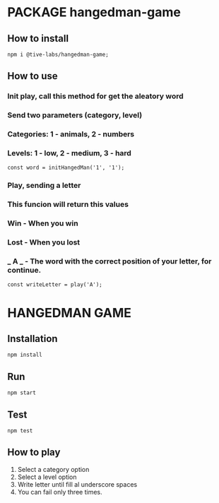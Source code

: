 # PACKAGE hangedman-game

## How to install

```
npm i @tive-labs/hangedman-game;

```

## How to use

### Init play, call this method for get the aleatory word
### Send two parameters (category, level)
### Categories: 1 - animals, 2 - numbers
### Levels: 1 - low, 2 - medium, 3 - hard

```
const word = initHangedMan('1', '1');

```

### Play, sending a letter
### This funcion will return this values
### Win - When you win
### Lost - When you lost
### _ A _ - The word with the correct position of your letter, for continue.


```
const writeLetter = play('A');

```



# HANGEDMAN GAME

## Installation

```
npm install
```

## Run

```
npm start
```

## Test

```
npm test
```

## How to play
1. Select a category option
2. Select a level option
3. Write letter until fill al underscore spaces
4. You can fail only three times.